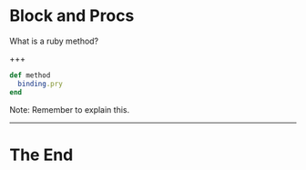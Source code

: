 # Block and Procs

What is a ruby method?

+++

```ruby
def method
  binding.pry
end
```

Note:
Remember to explain this.

---

# The End
